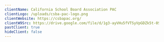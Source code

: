 ```yaml
---
clientName: California School Board Association PAC
clientLogo: /uploads/csba-pac-logo.png
clientWebsite: https://csbapac.org/
clientW9Src: https://drive.google.com/file/d/1g3-ayVHu5fVTSyVpGDZk5t-0S854Tzq-/view
pastClient: true
hideClient: false
---
```

